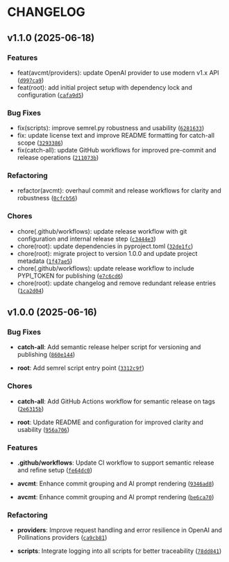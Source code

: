 # CHANGELOG

<!-- version list -->

## v1.1.0 (2025-06-18)

### Features
- feat(avcmt/providers): update OpenAI provider to use modern v1.x API ([`d997ca9`](https://github.com/andyvandaric/avcmt-py/commit/d997ca9))
- feat(root): add initial project setup with dependency lock and configuration ([`cafa9d5`](https://github.com/andyvandaric/avcmt-py/commit/cafa9d5))

### Bug Fixes
- fix(scripts): improve semrel.py robustness and usability ([`6281633`](https://github.com/andyvandaric/avcmt-py/commit/6281633))
- fix: update license text and improve README formatting for catch-all scope ([`3293386`](https://github.com/andyvandaric/avcmt-py/commit/3293386))
- fix(catch-all): update GitHub workflows for improved pre-commit and release operations ([`211073b`](https://github.com/andyvandaric/avcmt-py/commit/211073b))

### Refactoring
- refactor(avcmt): overhaul commit and release workflows for clarity and robustness ([`0cfcb56`](https://github.com/andyvandaric/avcmt-py/commit/0cfcb56))

### Chores
- chore(.github/workflows): update release workflow with git configuration and internal release step ([`c3444e3`](https://github.com/andyvandaric/avcmt-py/commit/c3444e3))
- chore(root): update dependencies in pyproject.toml ([`32de1fc`](https://github.com/andyvandaric/avcmt-py/commit/32de1fc))
- chore(root): migrate project to version 1.0.0 and update project metadata ([`1f47ae5`](https://github.com/andyvandaric/avcmt-py/commit/1f47ae5))
- chore(.github/workflows): update release workflow to include PYPI_TOKEN for publishing ([`e7c6cd6`](https://github.com/andyvandaric/avcmt-py/commit/e7c6cd6))
- chore(root): update changelog and remove redundant release entries ([`1ca2d04`](https://github.com/andyvandaric/avcmt-py/commit/1ca2d04))


## v1.0.0 (2025-06-16)

### Bug Fixes

- **catch-all**: Add semantic release helper script for versioning and publishing
  ([`860e144`](https://github.com/andyvandaric/avcmt-py/commit/860e14466eeb7de4f1bbfd2be8e86ffad580c9a4))

- **root**: Add semrel script entry point
  ([`3312c9f`](https://github.com/andyvandaric/avcmt-py/commit/3312c9faf4b0607c731f7f446521b03a1dc742b8))

### Chores

- **catch-all**: Add GitHub Actions workflow for semantic release on tags
  ([`2e6315b`](https://github.com/andyvandaric/avcmt-py/commit/2e6315bf2aed0fafc308289562614a6c7b1c4c57))

- **root**: Update README and configuration for improved clarity and usability
  ([`956a706`](https://github.com/andyvandaric/avcmt-py/commit/956a706d864f8b83107764d5787894efac1119f1))

### Features

- **.github/workflows**: Update CI workflow to support semantic release and refine setup
  ([`fe64dc0`](https://github.com/andyvandaric/avcmt-py/commit/fe64dc0522f5d2dbdb26fa4f8aeab1e6d13a5a88))

- **avcmt**: Enhance commit grouping and AI prompt rendering
  ([`9346ad8`](https://github.com/andyvandaric/avcmt-py/commit/9346ad8fce60763681f0384e16d0fa2aa7666584))

- **avcmt**: Enhance commit grouping and AI prompt rendering
  ([`be6ca70`](https://github.com/andyvandaric/avcmt-py/commit/be6ca706bef6eecd1250fef7bf9db8d429b1b467))

### Refactoring

- **providers**: Improve request handling and error resilience in OpenAI and Pollinations providers
  ([`ca9cb81`](https://github.com/andyvandaric/avcmt-py/commit/ca9cb8144ca025f6bd84288d36b3f3bda8416d56))

- **scripts**: Integrate logging into all scripts for better traceability
  ([`78dd841`](https://github.com/andyvandaric/avcmt-py/commit/78dd841bd448d42cf5bcf0dd2ac41fb86c457de6))
